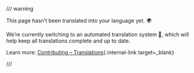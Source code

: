 /// warning

This page hasn’t been translated into your language yet. 🌍  

We’re currently switching to an automated translation system 🤖, which will help keep all translations complete and up to date.  

Learn more: [Contributing – Translations](https://fastapi.tiangolo.com/contributing/#translations){.internal-link target=_blank}  

///
